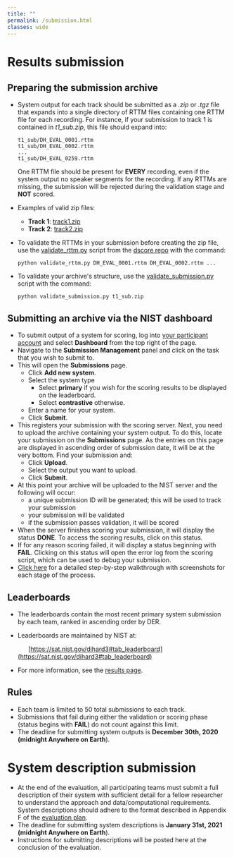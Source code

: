```yaml
---
title: ""
permalink: /submission.html
classes: wide
---
```


# <a name="results"></a>Results submission

## Preparing the submission archive

* System output for each track should be submitted as a *.zip* or *.tgz*
  file that expands into a single directory of RTTM files containing one RTTM
  file for each recording. For instance, if your submission to track 1 is
  contained in *t1_sub.zip*, this file should expand into:

      t1_sub/DH_EVAL_0001.rttm
      t1_sub/DH_EVAL_0002.rttm
      ...
      t1_sub/DH_EVAL_0259.rttm

   One RTTM file should be present for **EVERY** recording, even if the system
   output no speaker segments for the recording. If any RTTMs are missing,
   the submission will be rejected during the validation stage and **NOT**
   scored.
* Examples of valid zip files:
  * **Track 1**: [track1.zip](docs/sample_subs/track1.zip)
  * **Track 2**: [track2.zip](docs/sample_subs/track2.zip)
* To validate the RTTMs in your submission before creating the zip file, use
  the [validate_rttm.py](https://github.com/nryant/dscore/blob/master/validate_rttm.py) script from the [dscore repo](https://github.com/nryant/dscore) with the command:

      python validate_rttm.py DH_EVAL_0001.rttm DH_EVAL_0002.rttm ...

* To validate your archive's structure, use the [validate_submission.py](docs/validate_submission.py) script with the command:

      python validate_submission.py t1_sub.zip


## Submitting an archive via the NIST dashboard

* To submit output of a system for scoring, log into [your participant account](https://sat.nist.gov/users/sign_in) and select **Dashboard** from the top right of the page.
* Navigate to the **Submission Management** panel and click on the task that
  you wish to submit to.
* This will open the **Submissions** page.
  * Click **Add new system**.
  * Select the system type
    * Select **primary** if you wish for the scoring results to be displayed on
      the leaderboard.
    * Select **contrastive** otherwise.
  * Enter a name for your system.
  * Click **Submit**.
* This registers your submission with the scoring server. Next, you need to
  upload the archive containing your system output. To do this, locate your
  submission on the **Submissions** page.  As the entries on this page are
  displayed in ascending order of submission date, it will be at the very
  bottom. Find your submission and:
  * Click **Upload**.
  * Select the output you want to upload.
  * Click **Submit**.
* At this point your archive will be uploaded to the NIST server and the
  following will occur:
  * a unique submission ID will be generated; this will be used to track your
    submission
  * your submission will be validated
  * if the submission passes validation, it will be scored
* When the server finishes scoring your submission, it will display the status
  **DONE**. To access the scoring results, click on this status.
* If for any reason scoring failed, it will display a status beginning with
  **FAIL**. Clicking on this status will open the error log from the scoring
  script, which can be used to debug your submission.
* [Click here](docs/dihard3_submission_instructions.pdf) for a detailed
  step-by-step walkthrough with screenshots for each stage of the process.


## Leaderboards

* The leaderboards contain the most recent primary system submission by each
  team, ranked in ascending order by DER. 
* Leaderboards are maintained by NIST at:  

  &nbsp;&nbsp;&nbsp;&nbsp;&nbsp;&nbsp;[https://sat.nist.gov/dihard3#tab_leaderboard](https://sat.nist.gov/dihard3#tab_leaderboard)
* For more information, see the [results page](results.html).



## Rules

* Each team is limited to 50 total submissions to each track.
* Submissions that fail during either the validation or scoring phase (status
  begins with **FAIL**) do not count against this limit.
* The deadline for submitting system outputs is **December 30th, 2020
  (midnight Anywhere on Earth**).



# <a name="system"></a>System description submission

* At the end of the evaluation, all participating teams must submit a full
  description of their system with sufficient detail for a fellow researcher
  to understand the approach and data/computational requirements. System
  descriptions should adhere to the format described in Appendix F of the
  [evaluation plan](index.html#plan).
* The deadline for submitting system descriptions is **January 31st, 2021
  (midnight Anywhere on Earth**).
* Instructions for submitting descriptions will be posted here at the
  conclusion of the evaluation.
